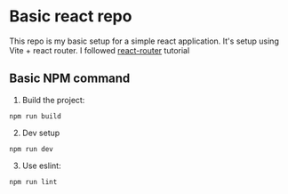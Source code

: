 # Basic react repo

This repo is my basic setup for a simple react application.
It's setup using Vite + react router.
I followed [react-router](https://reactrouter.com/en/main/start/tutorial) tutorial

## Basic NPM command

1. Build the project:

```Shell
npm run build 
```

2. Dev setup

```Shell
npm run dev
```

3. Use eslint:

```Shell
npm run lint
```

